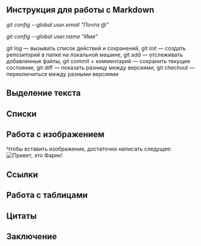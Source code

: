 ## Инструкция для работы с Markdown

*git config --global user.email "Почта @"*

*git config --global user.name "Имя"*


git log — вызывать список действий и сохранений,
git init — создать репозиторий в папке на локальной машине,
git add — отслеживать добавленные файлы,
git commit + комментарий — сохранить текущее состояние,
git diff — показать разницу между версиями,
git chechout — переключиться между разными версиями

## Выделение текста

## Списки


## Работа с изображением
  Чтобы вставить изображение, достаточно написать следущее:
![Привет, это Фарик!](DSC_3853.jpg)

## Ссылки

## Работа с таблицами

## Цитаты

## Заключение
